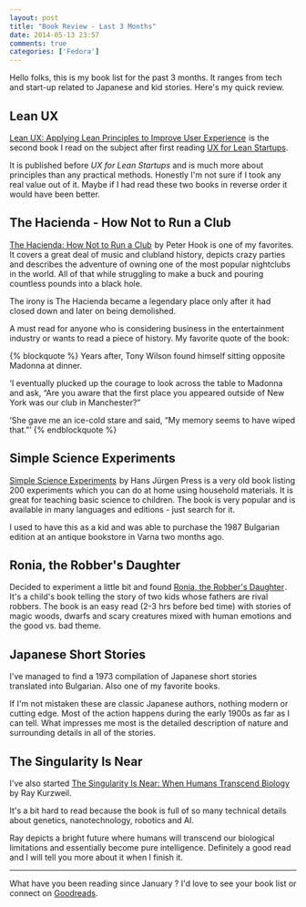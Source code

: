 ```yaml
---
layout: post
title: "Book Review - Last 3 Months"
date: 2014-05-13 23:57
comments: true
categories: ['Fedora']
---
```


Hello folks, this is my book list for the past 3 months. It ranges from
tech and start-up related to Japanese and kid stories. Here's my quick review.

Lean UX
--------

<a href="http://www.amazon.com/gp/product/1449311652/ref=as_li_tl?ie=UTF8&camp=1789&creative=390957&creativeASIN=1449311652&linkCode=as2&tag=atodorovorg-20&linkId=JNQIKHJJXU3KJ33H">Lean UX: Applying Lean Principles to Improve User Experience</a><img src="http://ir-na.amazon-adsystem.com/e/ir?t=atodorovorg-20&l=as2&o=1&a=1449311652" width="1" height="1" border="0" alt="" style="border:none !important; margin:0px !important;" />
is the second book I read on the subject after first reading
[UX for Lean Startups](/blog/2013/12/09/book-review-ux-for-lean-startups/).

It is published before *UX for Lean Startups* and is much more about principles than
any practical methods. Honestly I'm not sure if I took any real value out of it.
Maybe if I had read these two books in reverse order it would have been better.


The Hacienda - How Not to Run a Club
-------------------------------------

<a href="http://www.amazon.com/gp/product/B00DEKLESK/ref=as_li_tl?ie=UTF8&camp=1789&creative=390957&creativeASIN=B00DEKLESK&linkCode=as2&tag=atodorovorg-20&linkId=FOMGYFQW4BHGPPOL">The Hacienda: How Not to Run a Club</a><img src="http://ir-na.amazon-adsystem.com/e/ir?t=atodorovorg-20&l=as2&o=1&a=B00DEKLESK" width="1" height="1" border="0" alt="" style="border:none !important; margin:0px !important;" />
by Peter Hook is one of my favorites. It covers a great deal of music and clubland history,
depicts crazy parties and describes the adventure of owning one of the most
popular nightclubs in the world. All of that while struggling to make a buck and
pouring countless pounds into a black hole.

The irony is The Hacienda became a legendary place only after it had closed down
and later on being demolished.

A must read for anyone who is considering business in the entertainment industry
or wants to read a piece of history. My favorite quote of the book:

{% blockquote %}
Years after, Tony Wilson found himself sitting opposite Madonna at dinner.

‘I eventually plucked up the courage to look across the table to Madonna and ask,
“Are you aware that the first place you appeared outside of New York was our club in Manchester?”

‘She gave me an ice-cold stare and said, “My memory seems to have wiped that.”’
{% endblockquote %}


Simple Science Experiments
----------------------------

<a href="http://www.amazon.com/gp/product/0713428945/ref=as_li_tl?ie=UTF8&camp=1789&creative=390957&creativeASIN=0713428945&linkCode=as2&tag=atodorovorg-20&linkId=HU6TVCNR6DG67EFG">Simple Science Experiments</a><img src="http://ir-na.amazon-adsystem.com/e/ir?t=atodorovorg-20&l=as2&o=1&a=0713428945" width="1" height="1" border="0" alt="" style="border:none !important; margin:0px !important;" />
by Hans Jürgen Press is a very old book listing 200 experiments which you can
do at home using household materials. It is great for teaching basic science
to children. The book is very popular and is available in many languages
and editions - just search for it.

I used to have this as a kid and was able to purchase the 1987 Bulgarian edition
at an antique bookstore in Varna two months ago.


Ronia, the Robber's Daughter
----------------------------

Decided to experiment a little bit and found
<a href="http://www.amazon.com/gp/product/0140317201/ref=as_li_tl?ie=UTF8&camp=1789&creative=390957&creativeASIN=0140317201&linkCode=as2&tag=atodorovorg-20&linkId=FDHOPXQCZPMYCAA2">Ronia, the Robber's Daughter</a><img src="http://ir-na.amazon-adsystem.com/e/ir?t=atodorovorg-20&l=as2&o=1&a=0140317201" width="1" height="1" border="0" alt="" style="border:none !important; margin:0px !important;" />.
It's a child's book telling the story of two kids whose fathers are rival
robbers. The book is an easy read (2-3 hrs before bed time) with stories
of magic woods, dwarfs and scary creatures mixed with human emotions
and the good vs. bad theme.


Japanese Short Stories
-----------------------

I've managed to find a 1973 compilation of Japanese short stories
translated into Bulgarian. Also one of my favorite books.

If I'm not mistaken these are classic
Japanese authors, nothing modern or cutting edge. Most of the action happens
during the early 1900s as far as I can tell.
What impresses me most is the detailed description of nature and
surrounding details in all of the stories.



The Singularity Is Near
-----------------------

I've also started 
<a href="http://www.amazon.com/gp/product/0143037889/ref=as_li_tl?ie=UTF8&camp=1789&creative=390957&creativeASIN=0143037889&linkCode=as2&tag=atodorovorg-20&linkId=BKMQ47NQEXNTDDRR">The Singularity Is Near: When Humans Transcend Biology</a><img src="http://ir-na.amazon-adsystem.com/e/ir?t=atodorovorg-20&l=as2&o=1&a=0143037889" width="1" height="1" border="0" alt="" style="border:none !important; margin:0px !important;" />
by Ray Kurzweil.

It's a bit hard to read because the book is full of so many technical details
about genetics, nanotechnology, robotics and AI.

Ray depicts a bright future where humans will transcend our biological
limitations and essentially become pure intelligence. Definitely a good
read and I will tell you more about it when I finish it.

---
What have you been reading since January ? I'd love to see your book list
or connect on 
[Goodreads](https://www.goodreads.com/user/show/16191345-alexander-todorov).






